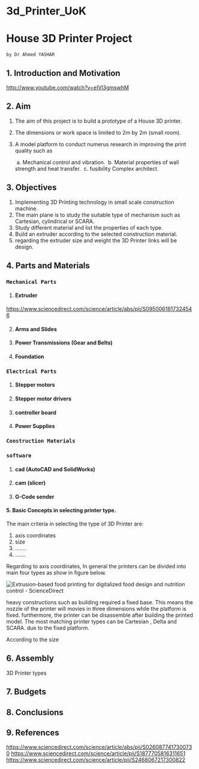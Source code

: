 # 3d_Printer_UoK

# House 3D Printer Project

`by Dr Ahmed YASHAR`

## 1. Introduction and Motivation 
http://www.youtube.com/watch?v=eIVl3gmswhM


## 2. Aim 

1. The aim of this project is to build a prototype of a House 3D printer.

2. The dimensions or work space is limited to 2m by 2m (small room).

3. A model platform to conduct numerus research in improving the print quality such as 

   ​	a. Mechanical control and vibration.
   ​	b. Material properties of wall strength and heat transfer.
   ​	c. fusibility Complex architect.  

## 3. Objectives 

1. Implementing 3D Printing technology in small scale construction machine. 
2. The main plane is to study the suitable type of mechanism such as Cartesian, cylindrical or SCARA. 
3. Study different material and list the properties of each type. 
4. Build an extruder according to the selected construction material. 
5. regarding the extruder size and weight the 3D Printer links will be design.  

## 4. Parts and Materials 

### `Mechanical Parts`

1. #### Extruder 
https://www.sciencedirect.com/science/article/abs/pii/S0950061817324546

2. #### Arms and Slides 

3. #### Power Transmissions (Gear and Belts) 

4. #### Foundation 

### `Electrical Parts`

1. #### Stepper motors 

2. #### Stepper motor drivers 

3. #### controller board 

4. #### Power Supplies 

### `Construction Materials` 

### `software` 

1. #### cad (AutoCAD and SolidWorks)

2. #### cam (slicer) 

3. #### G-Code sender

#### 5. Basic Concepts in selecting printer type.

The main criteria in selecting the type of 3D Printer are:

1.  axis coordinates
2. size 
3. .......
4. .......

Regarding to axis coordinates, In general the printers can be divided into  main four  types  as show in figure below.

![Extrusion-based food printing for digitalized food design and nutrition  control - ScienceDirect](https://ars.els-cdn.com/content/image/1-s2.0-S0260877417300730-gr2.jpg)

heavy constructions such as building  required a fixed base. This means the nozzle of the printer will movies in three dimensions while the platform is fixed. furthermore, the printer can be disassemble after building the printed model. The most matching printer types can be Cartesian , Delta and SCARA. due to the fixed platform. 

 According to the size    

## 6. Assembly 

3D Printer types 



## 7. Budgets 

## 8. Conclusions
## 9. References
https://www.sciencedirect.com/science/article/abs/pii/S0260877417300730
https://www.sciencedirect.com/science/article/pii/S1877705816311651
https://www.sciencedirect.com/science/article/pii/S2468067217300822
